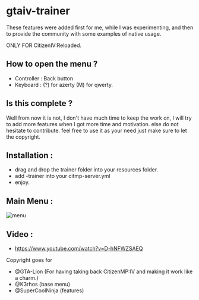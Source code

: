 # gtaiv-trainer
These features were added first for me, while I was experimenting, and then to provide the community with some examples of native usage.

ONLY FOR CitizenIV:Reloaded.


## How to open the menu ? 
- Controller : Back button
- Keyboard   : (?) for azerty (M) for qwerty.

## Is this complete ?
Well from now it is not, I don't have much time to keep the work on, I will try to add more features when I got more time and motivation.
else do not hesitate to contribute. feel free to use it as your need just make sure to let the copyright.


## Installation : 
- drag and drop the trainer folder into your resources folder.
- add -trainer into your citmp-server.yml
- enjoy.


## Main Menu : 
![menu](https://cdn.discordapp.com/attachments/926825487815278622/962431914185228339/unknown.png)

## Video : 
- https://www.youtube.com/watch?v=D-hNFWZSAEQ


Copyright goes for 
- @GTA-Lion (For having taking back CitizenMP:IV and making it work like a charm.)
- @K3rhos (base menu)
- @SuperCoolNinja (features)
